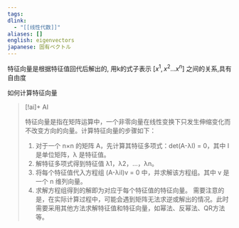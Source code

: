 ```yaml
---
tags:
dlink:
  - "[[线性代数]]"
aliases: []
english: eigenvectors
japanese: 固有ベクトル
---
```

特征向量是根据特征值回代后解出的, 用k的式子表示 $[x^1,x^2\dots x^n]$ 之间的关系,具有自由度

如何计算特征向量
> [!ai]+ AI
>
> 特征向量是指在矩阵运算中，一个非零向量在线性变换下只发生伸缩变化而不改变方向的向量。计算特征向量的步骤如下：
> 1. 对于一个 n×n 的矩阵 A，先计算其特征多项式：det(A-λI) = 0，其中 I 是单位矩阵，λ 是特征值。
> 2. 解特征多项式得到特征值 λ1，λ2，…，λn。
> 3. 将每个特征值代入方程组 (A-λiI)v = 0 中，并求解该方程组。其中 v 是一个 n 维列向量。
> 4. 求解方程组得到的解即为对应于每个特征值的特征向量。
> 需要注意的是，在实际计算过程中，可能会遇到矩阵无法求逆或解出的情况。此时需要采用其他方法求解特征值和特征向量，如幂法、反幂法、QR方法等。

